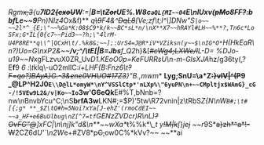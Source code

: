 *Rgm~~x;3~~{u**7lD2~~{exoU~~W**:=|**B=\t~~Zor~~UE%.W8c`aQL{MI~~04`E\nlUxv(~~pM~~o8FF~~?~~:bbfLe~~9**Pn)NIz4*Ox&f)** *q~~\\9~~F4&^~~DqL8~~[Ve;zf\t;l^\\]DNw\"S`|o~~ ~~2l*^_{E;\"~~%Ga*K:08$C9*k/k~~BC*sL*n/\nX**X7~~hRAYl#LH~~%**?,Tn6c*LoSFx;G*IL{0{c7~~Pid3~~?h;\"4lrM-U4P8RE**q\\^|QCxH\t/.%k8&;~~];:UrS4=J@R*iV*VZiksn(y~~$\nIG*O*`H(HkEaR\n?)Uo=G\nxP2&~~**/v;^/\tE[|B=Jbs**f_Q2*h}&[*~~#cWg4;LXWe/I~~L-D=* *%DJo-u19~~N*xgFLzvuX0ZR_Uv*D1.KEoO0p=KeFURRsU\n-m-GlsXJA*hz/g36ty(,?E**f**9 *6 :\t*klq\\-uO2mlIC:*i+*LHF{B:Fnz*6\t~~?F=qo?]BAyA}G.-3&ene0VHUO#17Z3~~}\"B.,mwm** **Lyg;SnU=\\a*Z~~:}**v**lV|^(P~~9** **_@LP^H2J0`E\\D@lL*omyW*\nY^VSSlCtp*'nLXp%\"6yuPN\n+~~CMpltjx$WAmG}_cG-/!5VEw9L2&/v|Ko~~Io`3w'G6eQk**E#%T,bNnb=?nw\nBnvbYcu^C;\nS**brfA3w**LKN#;=$P)'5tw\\R72vnin|z\tRbS*Z{N\nW`B#;\t#[{;g* **_$Z\tQ#h=5Noi?xYa[J-ehZ'(rmoCdEI~~ ~~a_HF+e6BuUlbug\nZ[^7=tf`GENzZVDcr)R\nL)~~?OvFG\"@~~*_*]xFC|\n\nj]k\"d&\n**~~wX*a*_~~t~~%%k*\\*_t y~~!M|k~~[*}*je~~j~~ ~~r*9S*~~a}zh*^a*!-W~~2CZ6d*U'`\n2W*e+#ZV8*p~~C,~~ow0C%*kVv?~~ ~~**ai